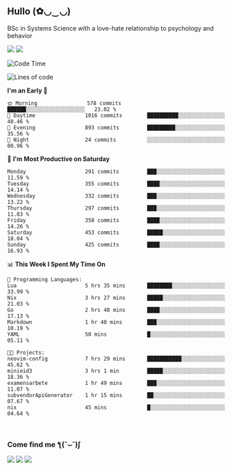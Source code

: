<h2>Hullo (✿◡‿◡)</h2>

BSc in Systems Science with a love-hate relationship to psychology and behavior

<img src="https://github-readme-activity-graph.vercel.app/graph?username=hedonicadapter&theme=high-contrast"/>
<img src="https://github-readme-stats-git-masterrstaa-rickstaa.vercel.app/api?username=hedonicadapter&theme=highcontrast"/>

<!--START_SECTION:waka-->
![Code Time](http://img.shields.io/badge/Code%20Time-1%2C677%20hrs%2047%20mins-blue)

![Lines of code](https://img.shields.io/badge/From%20Hello%20World%20I%27ve%20Written-6.5%20million%20lines%20of%20code-blue)

**I'm an Early 🐤** 

```text
🌞 Morning                578 commits         ██████░░░░░░░░░░░░░░░░░░░   23.02 % 
🌆 Daytime                1016 commits        ██████████░░░░░░░░░░░░░░░   40.46 % 
🌃 Evening                893 commits         █████████░░░░░░░░░░░░░░░░   35.56 % 
🌙 Night                  24 commits          ░░░░░░░░░░░░░░░░░░░░░░░░░   00.96 % 
```
📅 **I'm Most Productive on Saturday** 

```text
Monday                   291 commits         ███░░░░░░░░░░░░░░░░░░░░░░   11.59 % 
Tuesday                  355 commits         ████░░░░░░░░░░░░░░░░░░░░░   14.14 % 
Wednesday                332 commits         ███░░░░░░░░░░░░░░░░░░░░░░   13.22 % 
Thursday                 297 commits         ███░░░░░░░░░░░░░░░░░░░░░░   11.83 % 
Friday                   358 commits         ████░░░░░░░░░░░░░░░░░░░░░   14.26 % 
Saturday                 453 commits         █████░░░░░░░░░░░░░░░░░░░░   18.04 % 
Sunday                   425 commits         ████░░░░░░░░░░░░░░░░░░░░░   16.93 % 
```


📊 **This Week I Spent My Time On** 

```text
💬 Programming Languages: 
Lua                      5 hrs 35 mins       ████████░░░░░░░░░░░░░░░░░   33.99 % 
Nix                      3 hrs 27 mins       █████░░░░░░░░░░░░░░░░░░░░   21.03 % 
Go                       2 hrs 48 mins       ████░░░░░░░░░░░░░░░░░░░░░   17.13 % 
Markdown                 1 hr 40 mins        ███░░░░░░░░░░░░░░░░░░░░░░   10.19 % 
YAML                     50 mins             █░░░░░░░░░░░░░░░░░░░░░░░░   05.11 % 

🐱‍💻 Projects: 
neovim-config            7 hrs 29 mins       ███████████░░░░░░░░░░░░░░   45.62 % 
minieid3                 3 hrs 1 min         █████░░░░░░░░░░░░░░░░░░░░   18.36 % 
examensarbete            1 hr 49 mins        ███░░░░░░░░░░░░░░░░░░░░░░   11.07 % 
subvendorApiGenerator    1 hr 15 mins        ██░░░░░░░░░░░░░░░░░░░░░░░   07.67 % 
nix                      45 mins             █░░░░░░░░░░░░░░░░░░░░░░░░   04.64 % 
```


<!--END_SECTION:waka-->

<br/>
<h3>Come find me ƪ(˘⌣˘)ʃ </h3>

<a href="https://hedonicadapter.com/"><img src="https://img.shields.io/badge/-Portfolio-3423A6?style=flat-square&logo=Google-Chrome&logoColor=white"/></a>
<a href="www.linkedin.com/in/sam-herman"><img src="https://img.shields.io/badge/-Sam%20Herman-0077B5?style=flat-square&logo=Linkedin&logoColor=white"/></a>
<a href="mailto:mailservice.samherman@gamil.com"><img src="https://img.shields.io/badge/-mailservice.samherman@gamil.com-D14836?style=flat-square&logo=Gmail&logoColor=white"/></a>

<!--
**cdthomp1/cdthomp1** is a ✨ _special_ ✨ repository because its `README.md` (this file) appears on your GitHub profile.


----
Credit: [cdthomp1](https://github.com/cdthomp1)

Last Edited on: 19/11/2020
